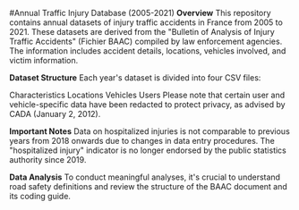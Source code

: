 #Annual Traffic Injury Database (2005-2021)
**Overview**
This repository contains annual datasets of injury traffic accidents in France from 2005 to 2021. These datasets are derived from the "Bulletin of Analysis of Injury Traffic Accidents" (Fichier BAAC) compiled by law enforcement agencies. The information includes accident details, locations, vehicles involved, and victim information.

**Dataset Structure**
Each year's dataset is divided into four CSV files:

Characteristics
Locations
Vehicles
Users
Please note that certain user and vehicle-specific data have been redacted to protect privacy, as advised by CADA (January 2, 2012).

**Important Notes**
Data on hospitalized injuries is not comparable to previous years from 2018 onwards due to changes in data entry procedures.
The "hospitalized injury" indicator is no longer endorsed by the public statistics authority since 2019.

**Data Analysis**
To conduct meaningful analyses, it's crucial to understand road safety definitions and review the structure of the BAAC document and its coding guide.
